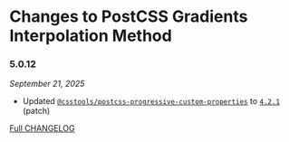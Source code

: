# Changes to PostCSS Gradients Interpolation Method

### 5.0.12

_September 21, 2025_

- Updated [`@csstools/postcss-progressive-custom-properties`](https://github.com/csstools/postcss-plugins/tree/main/plugins/postcss-progressive-custom-properties) to [`4.2.1`](https://github.com/csstools/postcss-plugins/tree/main/plugins/postcss-progressive-custom-properties/CHANGELOG.md#421) (patch)

[Full CHANGELOG](https://github.com/csstools/postcss-plugins/tree/main/plugins/postcss-gradients-interpolation-method/CHANGELOG.md)
